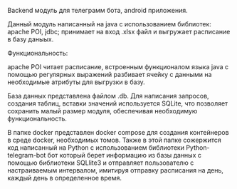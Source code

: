 Backend модуль для телеграмм бота, android приложения.

Данный модуль написанный на java с использованием библиотек: apache POI, jdbc; принимает на вход .xlsx файл и выгружает расписание в базу даныых.

Функциональность:

apache POI читает расписание, встроенным функционалом языка java с помощью регулярных выражений разбивает ячейку с данными на необходимые атрибуты для выгрузки в базу.

База данных представлена файлом .db. Для написания запросов, создания таблиц, вставки значений используется SQLite, что позволяет сохранить малый размер модуля, 
обеспечивая необходимую функциональность.

В папке docker представлен docker compose для создания контейнеров в среде docker, необходимых томов. Также в этой папке сожержится код написанный на Python с использованием библиотеки Python-telegram-bot бот который берет информацию из базы данных
с помощью библиотеки SQLlite3 и отправляет пользователю с настраиваемым интервалом, имитируя отправку расписания на день, каждый день в определенное время.

